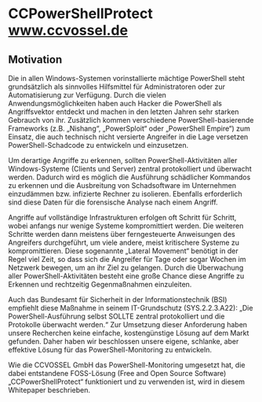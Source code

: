 # CCPowerShellProtect www.ccvossel.de

## Motivation
Die in allen Windows-Systemen vorinstallierte mächtige PowerShell steht grundsätzlich als sinnvolles Hilfsmittel für Administratoren oder zur Automatisierung zur Verfügung. Durch die vielen Anwendungsmöglichkeiten haben auch Hacker die PowerShell als Angriffsvektor entdeckt und machen in den letzten Jahren sehr starken Gebrauch von ihr.
Zusätzlich kommen verschiedene PowerShell-basierende Frameworks (z.B. „Nishang“, „PowerSploit“ oder „PowerShell Empire“) zum Einsatz, die auch technisch nicht versierte Angreifer in die Lage versetzen PowerShell-Schadcode zu entwickeln und einzusetzen.

Um derartige Angriffe zu erkennen, sollten PowerShell-Aktivitäten aller Windows-Systeme (Clients und Server) zentral protokolliert und überwacht werden. Dadurch wird es möglich die Ausführung schädlicher Kommandos zu erkennen und die Ausbreitung von Schadsoftware im Unternehmen einzudämmen bzw. infizierte Rechner zu isolieren. Ebenfalls erforderlich sind diese Daten für die forensische Analyse nach einem Angriff.

Angriffe auf vollständige Infrastrukturen erfolgen oft Schritt für Schritt, wobei anfangs nur wenige Systeme kompromittiert werden. Die weiteren Schritte werden dann meistens über ferngesteuerte Anweisungen des Angreifers durchgeführt, um viele andere, meist kritischere Systeme zu kompromittieren. Diese sogenannte „Lateral Movement“ benötigt in der Regel viel Zeit, so dass sich die Angreifer für Tage oder sogar Wochen im Netzwerk bewegen, um an ihr Ziel zu gelangen. Durch die Überwachung aller PowerShell-Aktivitäten besteht eine große Chance diese Angriffe zu Erkennen und rechtzeitig Gegenmaßnahmen einzuleiten. 

Auch das Bundesamt für Sicherheit in der Informationstechnik (BSI) empfiehlt diese Maßnahme in seinem IT-Grundschutz (SYS.2.2.3.A22): 
„Die PowerShell-Ausführung selbst SOLLTE zentral protokolliert und die Protokolle überwacht werden.“
Zur Umsetzung dieser Anforderung haben unsere Recherchen keine einfache, kostengünstige Lösung auf dem Markt gefunden. Daher haben wir beschlossen unsere eigene, schlanke, aber effektive Lösung für das PowerShell-Monitoring zu entwickeln.

Wie die CCVOSSEL GmbH das PowerShell-Monitoring umgesetzt hat, die dabei entstandene FOSS-Lösung (Free and Open Source Software) „CCPowerShellProtect“ funktioniert und zu verwenden ist, wird in diesem Whitepaper beschrieben.
